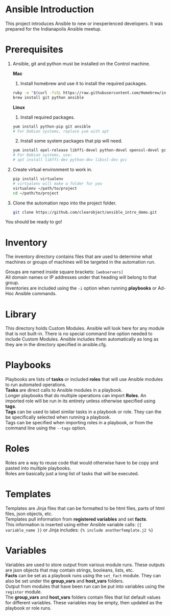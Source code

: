 # Ansible Introduction

This project introduces Ansible to new or inexperienced developers. It was prepared for the Indianapolis Ansible meetup.

# Prerequisites

1. Ansible, git and python must be installed on the Control machine.

    **Mac**  
    1. Install homebrew and use it to install the required packages.  
    ```bash  
    ruby -e "$(curl -fsSL https://raw.githubusercontent.com/Homebrew/install/master/install)"  
    brew install git python ansible  
    ```  

    **Linux**  
    1. Install required packages.  
    ```bash  
    yum install python-pip git ansible  
    # For Debian systems, replace yum with apt  
    ```  
    2. Install some system packages that pip will need.  
    ```bash  
    yum install epel-release libffi-devel python-devel openssl-devel gcc  
    # For Debian systems, use:  
    # apt install libffi-dev python-dev libssl-dev gcc  
    ```

2. Create virtual environment to work in.
    ```bash  
    pip install virtualenv  
    # virtualenv will make a folder for you  
    virtualenv ~/path/to/project  
    cd ~/path/to/project  
    ```

3. Clone the automation repo into the project folder.
    ```bash  
    git clone https://github.com/clearobject/ansible_intro_demo.git  
    ```

You should be ready to go!

# Inventory

The inventory directory contains files that are used to determine what machines or groups of machines will be targeted in the automation run.

Groups are named inside square brackets: `[webservers]`  
All domain names or IP addresses under that heading will belong to that group.  
Inventories are included using the `-i` option when running **playbooks** or Ad-Hoc Ansible commands.

# Library

This directory holds Custom Modules. Ansible will look here for any module that is not built-in.
There is no special command line option needed to include Custom Modules. Ansible includes them automatically as long as they are in the directory specified in ansible.cfg.

# Playbooks

Playbooks are lists of **tasks** or included **roles** that will use Ansible modules to run automated operations.  
**Tasks** are direct calls to Ansible modules in a playbook.  
Longer playbooks that do multiple operations can import **Roles**. An imported role will be run in its entirety unless otherwise specified using **tags**.  
**Tags** can be used to label similar tasks in a playbook or role. They can the be specifically selected when running a playbook.  
Tags can be specified when importing roles in a playbook, or from the command line using the `--tags` option.  

# Roles

Roles are a way to reuse code that would otherwise have to be copy and pasted into multiple playbooks.  
Roles are basically just a long list of tasks that will be executed.

# Templates

Templates are Jinja files that can be formatted to be html files, parts of html files, json objects, etc.  
Templates pull information from **registered variables** and set **facts**.  
This information is inserted using either Ansible variable calls: `{{ variable_name }}` or Jinja includes: `{% include anotherTemplate.j2 %}`

# Variables

Variables are used to store output from various module runs. These outputs are json objects that may contain strings, booleans, lists, etc.  
**Facts** can be set as a playbook runs using the `set_fact` module. They can also be set under the **group_vars** and **host_vars** folders.  
Output from modules that have been run can be put into variables using the `register` module.  
The **group_vars** and **host_vars** folders contain files that list default values for different variables. These variables may be empty, then updated as the playbook or role runs.

